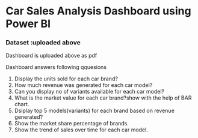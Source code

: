 # Car Sales Analysis Dashboard using Power BI


### Dataset :uploaded above 
Dashboard is uploaded above as pdf

Dashboard answers following qquesions
1.	Display the units sold for each car brand? 
2.	How much revenue was generated for each car model?
3.	Can you display no of variants  available for each car model? 
4.	What is the market value for each car brand?show with the help of BAR chart.
5.	Dsiplay top 5 models(variants) for each brand based on revenue generated?
6.	Show the market share percentage of brands.
7.	Show the trend of sales over time for each car model.

